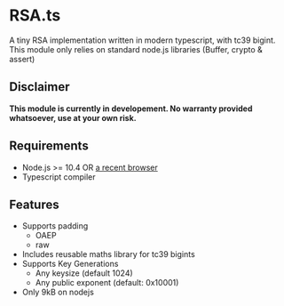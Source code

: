 # RSA.ts
A tiny RSA implementation written in modern typescript, with tc39 bigint.
This module only relies on standard node.js libraries (Buffer, crypto & assert)

## **Disclaimer**
**This module is currently in developement.
No warranty provided whatsoever, use at your own risk.**

## Requirements
* Node.js >= 10.4 OR [a recent browser](https://developer.mozilla.org/en-US/docs/Web/JavaScript/Reference/Global_Objects/BigInt#Browser_compatibility)
* Typescript compiler

## Features
* Supports padding
    * OAEP 
    * raw
* Includes reusable maths library for tc39 bigints
* Supports Key Generations
    * Any keysize (default 1024)
    * Any public exponent (default: 0x10001)
* Only 9kB on nodejs